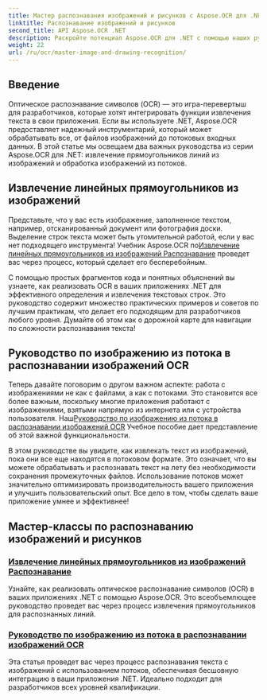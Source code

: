 ```yaml
---
title: Мастер распознавания изображений и рисунков с Aspose.OCR для .NET
linktitle: Распознавание изображений и рисунков
second_title: API Aspose.OCR .NET
description: Раскройте потенциал Aspose.OCR для .NET с помощью наших руководств по распознаванию изображений и чертежей, которые позволят без труда извлекать текст в ваши приложения.
weight: 22
url: /ru/ocr/master-image-and-drawing-recognition/
---
```

## Введение

Оптическое распознавание символов (OCR) — это игра-перевертыш для разработчиков, которые хотят интегрировать функции извлечения текста в свои приложения. Если вы используете .NET, Aspose.OCR предоставляет надежный инструментарий, который может обрабатывать все, от файлов изображений до потоковых входных данных. В этой статье мы освещаем два важных руководства из серии Aspose.OCR для .NET: извлечение прямоугольников линий из изображений и обработка изображений из потоков. 

## Извлечение линейных прямоугольников из изображений

 Представьте, что у вас есть изображение, заполненное текстом, например, отсканированный документ или фотография доски. Выделение строк текста может быть утомительной работой, если у вас нет подходящего инструмента! Учебник Aspose.OCR по[Извлечение линейных прямоугольников из изображений Распознавание](./line-rectangles-from-images-recognition/) проведет вас через процесс, который сделает его бесперебойным.

С помощью простых фрагментов кода и понятных объяснений вы узнаете, как реализовать OCR в ваших приложениях .NET для эффективного определения и извлечения текстовых строк. Это руководство содержит множество практических примеров и советов по лучшим практикам, что делает его подходящим для разработчиков любого уровня. Думайте об этом как о дорожной карте для навигации по сложности распознавания текста!

## Руководство по изображению из потока в распознавании изображений OCR

Теперь давайте поговорим о другом важном аспекте: работа с изображениями не как с файлами, а как с потоками. Это становится все более важным, поскольку многие приложения работают с изображениями, взятыми напрямую из интернета или с устройства пользователя. Наш[Руководство по изображению из потока в распознавании изображений OCR](./guide-to-image-from-stream/) Учебное пособие дает представление об этой важной функциональности.

В этом руководстве вы увидите, как извлекать текст из изображений, пока они все еще находятся в потоковом формате. Это означает, что вы можете обрабатывать и распознавать текст на лету без необходимости сохранения промежуточных файлов. Использование потоков может значительно оптимизировать производительность вашего приложения и улучшить пользовательский опыт. Все дело в том, чтобы сделать ваше приложение умнее и эффективнее!

## Мастер-классы по распознаванию изображений и рисунков
### [Извлечение линейных прямоугольников из изображений Распознавание](./line-rectangles-from-images-recognition/)
Узнайте, как реализовать оптическое распознавание символов (OCR) в ваших приложениях .NET с помощью Aspose.OCR. Это всеобъемлющее руководство проведет вас через процесс извлечения прямоугольников для распознанных линий.
### [Руководство по изображению из потока в распознавании изображений OCR](./guide-to-image-from-stream/)
Эта статья проведет вас через процесс распознавания текста с изображений с использованием потоков, обеспечивая бесшовную интеграцию в ваши приложения .NET. Идеально подходит для разработчиков всех уровней квалификации.